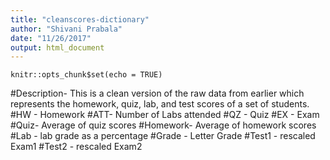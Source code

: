 ```yaml
---
title: "cleanscores-dictionary"
author: "Shivani Prabala"
date: "11/26/2017"
output: html_document
---
```


```{r setup, include=FALSE}
knitr::opts_chunk$set(echo = TRUE)
```
#Description- This is a clean version of the raw data from earlier which represents the homework, quiz, lab, and test scores of a set of students. 
#HW - Homework 
#ATT- Number of Labs attended 
#QZ - Quiz 
#EX - Exam 
#Quiz- Average of quiz scores 
#Homework- Average of homework scores 
#Lab - lab grade as a percentage 
#Grade - Letter Grade
#Test1 - rescaled Exam1 
#Test2 - rescaled Exam2

